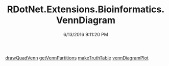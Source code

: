 ﻿---
title: RDotNet.Extensions.Bioinformatics.VennDiagram
date: 6/13/2016 9:11:20 PM
---

[drawQuadVenn](T-RDotNet.Extensions.Bioinformatics.VennDiagram.drawQuadVenn.html)
[getVennPartitions](T-RDotNet.Extensions.Bioinformatics.VennDiagram.getVennPartitions.html)
[makeTruthTable](T-RDotNet.Extensions.Bioinformatics.VennDiagram.makeTruthTable.html)
[vennDiagramPlot](T-RDotNet.Extensions.Bioinformatics.VennDiagram.vennDiagramPlot.html)
